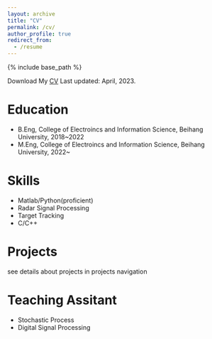 ```yaml
---
layout: archive
title: "CV"
permalink: /cv/
author_profile: true
redirect_from:
  - /resume
---
```


{% include base_path %}

Download My [CV](https://zhiyuan-yang.github.io/files/Resume.pdf)  Last updated: April, 2023.

Education
======
* B.Eng, College of Electroincs and Information Science, Beihang University, 2018~2022
* M.Eng, College of Electroincs and Information Science, Beihang University, 2022~


  
Skills
======
* Matlab/Python(proficient)
* Radar Signal Processing
* Target Tracking
* C/C++


Projects
======
see details about projects in projects navigation 


Teaching Assitant
======
* Stochastic Process
* Digital Signal Processing
  
